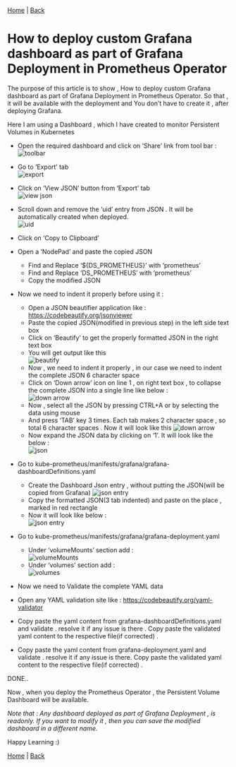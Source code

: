 [Home](https://debbiswal.github.io/Tech-BITE) \| [Back](https://debbiswal.github.io/Tech-BITE/#prometheus-operator)

# How to deploy custom Grafana dashboard as part of Grafana Deployment in Prometheus Operator

The purpose of this article is to show , How to deploy custom Grafana dashboard as part of Grafana Deployment in Prometheus Operator.
So that , it will be available with the deployment and  You don’t have to create it  , after deploying Grafana.  

Here I am using a Dashboard , which I have created to monitor Persistent Volumes in Kubernetes  

* Open the required dashboard and click on ‘Share’ link from tool bar :  
![toolbar](images/img1.png)  

* Go to ‘Export’ tab  
![export](images/img2.png)  

* Click on ‘View JSON’ button from ‘Export’ tab  
![view json](images/img3.png)   

* Scroll down and remove the ‘uid’ entry from JSON . It will be automatically created when deployed.  
![uid](images/img4.png)  

* Click on ‘Copy to Clipboard’
* Open a ‘NodePad’ and paste the copied JSON
  * Find and Replace ‘${DS_PROMETHEUS}’ with ‘prometheus’
  * Find and Replace ‘DS_PROMETHEUS’ with ‘prometheus’
  * Copy the modified JSON
* Now we need to indent it properly before using it :
  * Open  a JSON beautifier application like : https://codebeautify.org/jsonviewer
  * Paste the copied JSON(modified in previous step) in the left side text box
  * Click on ‘Beautify’ to get the properly formatted JSON in the right text box
  * You will get output like this   
  ![beautify](images/img5.png)  
  * Now , we need to indent it properly , in our case we need to indent the complete JSON 6 character space
  * Click on ‘Down arrow’ icon on line 1 , on right text box , to collapse the complete JSON into a single line like below :  
   ![down arrow](images/img6.png)  
  * Now , select all the JSON by pressing CTRL+A or by selecting the data using mouse
  * And press ‘TAB’ key 3 times. Each tab makes 2 character space , so total 6 character spaces . Now it will look like this 
   ![down arrow](images/img7.png)  
  * Now expand the JSON data by clicking on ‘1’. It will look like the below :  
   ![json](images/img8.png)  
   
* Go to kube-prometheus/manifests/grafana/grafana-dashboardDefinitions.yaml
  * Create the Dashboard Json entry , without putting the JSON(will be copied from Grafana)
    ![json entry](images/img9.png)
  * Copy the formatted JSON(3 tab indented) and paste on the place  , marked in red rectangle
  * Now it will look like below :  
   ![json entry](images/img10.png)  
   
* Go to kube-prometheus/manifests/grafana/grafana-deployment.yaml
  * Under ‘volumeMounts’ section add :  
   ![volumeMounts](images/img11.png)  
  * Under ‘volumes’ section add :  
  ![volumes](images/img12.png)  
  
* Now we need to Validate the complete YAML data
* Open any YAML validation site  like : https://codebeautify.org/yaml-validator
* Copy paste the yaml content from  grafana-dashboardDefinitions.yaml and validate . resolve it if any issue is there . Copy paste the validated yaml content to the respective file(if corrected) .
* Copy paste the yaml content from grafana-deployment.yaml and validate . resolve it if any issue is there. Copy paste the validated yaml content to the respective file(if corrected) .

DONE..  

Now , when you deploy  the Prometheus Operator , the Persistent Volume Dashboard will be available.  

*Note that : Any dashboard deployed as part of Grafana Deployment , is readonly. If you want to modify it , then you can save the modified  dashboard in a different name.*  


Happy Learning :)  

[Home](https://debbiswal.github.io/Tech-BITE) \| [Back](https://debbiswal.github.io/Tech-BITE/#prometheus-operator)
